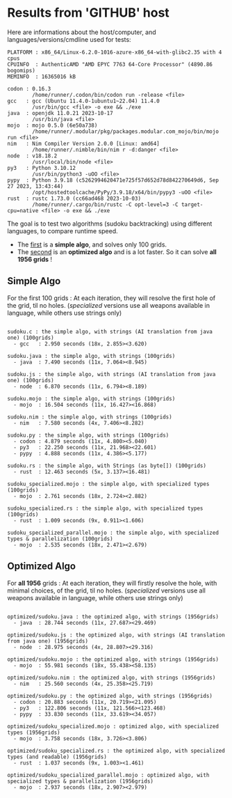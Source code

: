 # Results from 'GITHUB' host

Here are informations about the host/computer, and languages/versions/cmdline used for tests:
```
PLATFORM : x86_64/Linux-6.2.0-1016-azure-x86_64-with-glibc2.35 with 4 cpus
CPUINFO  : AuthenticAMD "AMD EPYC 7763 64-Core Processor" (4890.86 bogomips)
MEMINFO  : 16365016 kB

codon : 0.16.3
        /home/runner/.codon/bin/codon run -release <file>
gcc   : gcc (Ubuntu 11.4.0-1ubuntu1~22.04) 11.4.0
        /usr/bin/gcc <file> -o exe && ./exe
java  : openjdk 11.0.21 2023-10-17
        /usr/bin/java <file>
mojo  : mojo 0.5.0 (6e50a738)
        /home/runner/.modular/pkg/packages.modular.com_mojo/bin/mojo run <file>
nim   : Nim Compiler Version 2.0.0 [Linux: amd64]
        /home/runner/.nimble/bin/nim r -d:danger <file>
node  : v18.18.2
        /usr/local/bin/node <file>
py3   : Python 3.10.12
        /usr/bin/python3 -uOO <file>
pypy  : Python 3.9.18 (c5262994620471e725f57d652d78d842270649d6, Sep 27 2023, 13:43:44)
        /opt/hostedtoolcache/PyPy/3.9.18/x64/bin/pypy3 -uOO <file>
rust  : rustc 1.73.0 (cc66ad468 2023-10-03)
        /home/runner/.cargo/bin/rustc -C opt-level=3 -C target-cpu=native <file> -o exe && ./exe

```

The goal is to test two algorithms (sudoku backtracking) using different languages, to compare runtime speed.

- The [first](sudoku.py) is a **simple algo**, and solves only 100 grids.
- The [second](optimized/sudoku.py) is an **optimized algo** and is a lot faster. So it can solve **all 1956 grids** !

## Simple Algo

For the first 100 grids : At each iteration, they will resolve the first hole of the grid, til no holes.
(*specialized* versions use all weapons available in language, while others use strings only)
```

sudoku.c : the simple algo, with strings (AI translation from java one) (100grids)
  - gcc   : 2.950 seconds (18x, 2.855><3.620)

sudoku.java : the simple algo, with strings (100grids)
  - java  : 7.490 seconds (11x, 7.064><8.945)

sudoku.js : the simple algo, with strings (AI translation from java one) (100grids)
  - node  : 6.870 seconds (11x, 6.794><8.189)

sudoku.mojo : the simple algo, with strings (100grids)
  - mojo  : 16.504 seconds (11x, 16.427><16.868)

sudoku.nim : the simple algo, with strings (100grids)
  - nim   : 7.580 seconds (4x, 7.406><8.282)

sudoku.py : the simple algo, with strings (100grids)
  - codon : 4.879 seconds (11x, 4.800><5.040)
  - py3   : 22.250 seconds (11x, 21.968><22.601)
  - pypy  : 4.888 seconds (11x, 4.386><5.177)

sudoku.rs : the simple algo, with Strings (as byte[]) (100grids)
  - rust  : 12.463 seconds (5x, 3.137><16.481)

sudoku_specialized.mojo : the simple algo, with specialized types (100grids)
  - mojo  : 2.761 seconds (18x, 2.724><2.882)

sudoku_specialized.rs : the simple algo, with specialized types (100grids)
  - rust  : 1.009 seconds (9x, 0.911><1.606)

sudoku_specialized_parallel.mojo : the simple algo, with specialized types & parallelization (100grids)
  - mojo  : 2.535 seconds (18x, 2.471><2.679)

```

## Optimized Algo

For **all 1956** grids : At each iteration, they will firstly resolve the hole, with minimal choices, of the grid, til no holes.
(*specialized* versions use all weapons available in language, while others use strings only)

```

optimized/sudoku.java : the optimized algo, with strings (1956grids)
  - java  : 28.744 seconds (11x, 27.687><29.469)

optimized/sudoku.js : the optimized algo, with strings (AI translation from java one) (1956grids)
  - node  : 28.975 seconds (4x, 28.807><29.316)

optimized/sudoku.mojo : the optimized algo, with strings (1956grids)
  - mojo  : 55.981 seconds (18x, 55.438><58.135)

optimized/sudoku.nim : the optimized algo, with strings (1956grids)
  - nim   : 25.560 seconds (4x, 25.358><25.719)

optimized/sudoku.py : the optimized algo, with strings (1956grids)
  - codon : 20.883 seconds (11x, 20.719><21.095)
  - py3   : 122.806 seconds (11x, 121.566><123.468)
  - pypy  : 33.830 seconds (11x, 33.619><34.057)

optimized/sudoku_specialized.mojo : optimized algo, with specialized types (1956grids)
  - mojo  : 3.758 seconds (18x, 3.726><3.806)

optimized/sudoku_specialized.rs : the optimized algo, with specialized types (and readable) (1956grids)
  - rust  : 1.037 seconds (9x, 1.003><1.461)

optimized/sudoku_specialized_parallel.mojo : optimized algo, with specialized types & parallelization (1956grids)
  - mojo  : 2.937 seconds (18x, 2.907><2.979)

```


